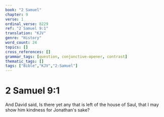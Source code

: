 ```yaml
---
book: "2 Samuel"
chapter: 9
verse: 1
ordinal_verse: 8229
ref: "2 Samuel 9:1"
translation: "KJV"
genre: "History"
word_count: 24
topics: []
cross_references: []
grammar_tags: [question, conjunctive-opener, contrast]
thematic_tags: []
tags: ["Bible","KJV","2-Samuel"]
---
```


# 2 Samuel 9:1

And David said, Is there yet any that is left of the house of Saul, that I may show him kindness for Jonathan's sake?
